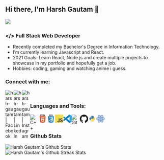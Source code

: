 ## Hi there, I'm Harsh Gautam 👋

![](https://komarev.com/ghpvc/?username=harsh-gautam)

### &#x0003C;&#x0002F;&#x0003E; Full Stack Web Developer

- Recently completed my Bachelor's Degree in Information Technology.
- I’m currently learning Javascript and React.
- 2021 Goals: Learn React, Node.js and create multiple projects to showcase in my portfolio and hopefully get a job.
- Hobbies: coding, gaming and watching anime i guess.

### Connect with me:

[<img align="left" alt="harsh-gautam | Facebook" width="26px" src="https://img.icons8.com/color/50/000000/facebook-new.png"/>][facebook]
[<img align="left" alt="harsh-gautam | LinkedIn" width="26px" src="https://img.icons8.com/color/48/000000/linkedin-circled--v1.png"/>][linkedin]
[<img align="left" alt="harsh-gautam | Instagram" width="26px" src="https://img.icons8.com/color/48/000000/instagram-new.png"/>][instagram]

<br />

### Languages and Tools:

<img align="left" alt="C++" width="26px" src="https://img.icons8.com/color/48/000000/c-plus-plus-logo.png" />

<img align="left" alt="HTML5" width="26px" src="https://raw.githubusercontent.com/github/explore/80688e429a7d4ef2fca1e82350fe8e3517d3494d/topics/html/html.png" />

<img align="left" alt="CSS3" width="26px" src="https://raw.githubusercontent.com/github/explore/80688e429a7d4ef2fca1e82350fe8e3517d3494d/topics/css/css.png" />

<img align="left" alt="Javascript" width="26px" src="https://raw.githubusercontent.com/github/explore/80688e429a7d4ef2fca1e82350fe8e3517d3494d/topics/javascript/javascript.png">

<img align="left" alt="Visual Studio Code" width="26px" src="https://raw.githubusercontent.com/github/explore/80688e429a7d4ef2fca1e82350fe8e3517d3494d/topics/visual-studio-code/visual-studio-code.png" />

<img align="left" alt="Git" width="26px" src="https://img.icons8.com/color/48/000000/git.png" />

<img align="left" alt="GitHub" width="26px" src="https://raw.githubusercontent.com/github/explore/78df643247d429f6cc873026c0622819ad797942/topics/github/github.png" />

<img align="left" alt="Python" width="26px" src="https://raw.githubusercontent.com/github/explore/80688e429a7d4ef2fca1e82350fe8e3517d3494d/topics/python/python.png">

<img align="left" alt="React" width="26px" src="https://github.com/adarsh-chakraborty/adarsh-chakraborty/blob/main/assets/icons8-react-16.png">

<br />
<br />

### Github Stats

<img alt="Harsh Gautam's Github Stats" src="https://github-readme-stats.vercel.app/api?username=harsh-gautam&show_icons=true&include_all_commits=true&count_private=true&theme=dark" />
<br />
<img alt="Harsh Gautam's Github Streak Stats" src="http://github-readme-streak-stats.herokuapp.com/?user=harsh-gautam&theme=dark" />

[facebook]: https://fb.me/harsh.gautam.1257
[instagram]: https://instagram.com/variable.not.defined
[linkedin]: https://www.linkedin.com/in/harsh-gautam
